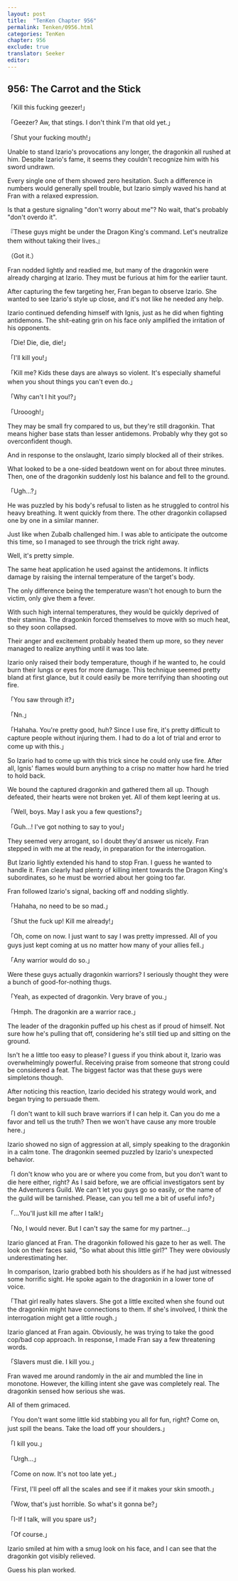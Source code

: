 ```yaml
---
layout: post
title:  "TenKen Chapter 956"
permalink: Tenken/0956.html
categories: TenKen
chapter: 956
exclude: true
translator: Seeker
editor: 
---
```

<h2>956: The Carrot and the Stick</h2>

「Kill this fucking geezer!」

「Geezer? Aw, that stings. I don't think I'm that old yet.」

「Shut your fucking mouth!」

Unable to stand Izario's provocations any longer, the dragonkin all rushed at him. Despite Izario's fame, it seems they couldn't recognize him with his sword undrawn.

Every single one of them showed zero hesitation. Such a difference in numbers would generally spell trouble, but Izario simply waved his hand at Fran with a relaxed expression.

Is that a gesture signaling "don't worry about me"? No wait, that's probably "don't overdo it".

『These guys might be under the Dragon King's command. Let's neutralize them without taking their lives.』

（Got it.）

Fran nodded lightly and readied me, but many of the dragonkin were already charging at Izario. They must be furious at him for the earlier taunt.

After capturing the few targeting her, Fran began to observe Izario. She wanted to see Izario's style up close, and it's not like he needed any help.

Izario continued defending himself with Ignis, just as he did when fighting antidemons. The shit-eating grin on his face only amplified the irritation of his opponents.

「Die! Die, die, die!」

「I'll kill you!」

「Kill me? Kids these days are always so violent. It's especially shameful when you shout things you can't even do.」

「Why can't I hit you!?」

「Urooogh!」

They may be small fry compared to us, but they're still dragonkin. That means higher base stats than lesser antidemons. Probably why they got so overconfident though.

And in response to the onslaught, Izario simply blocked all of their strikes.

What looked to be a one-sided beatdown went on for about three minutes. Then, one of the dragonkin suddenly lost his balance and fell to the ground.

「Ugh...?」

He was puzzled by his body's refusal to listen as he struggled to control his heavy breathing. It went quickly from there. The other dragonkin collapsed one by one in a similar manner.

Just like when Zubalb challenged him. I was able to anticipate the outcome this time, so I managed to see through the trick right away.

Well, it's pretty simple.

The same heat application he used against the antidemons. It inflicts damage by raising the internal temperature of the target's body.

The only difference being the temperature wasn't hot enough to burn the victim, only give them a fever.

With such high internal temperatures, they would be quickly deprived of their stamina. The dragonkin forced themselves to move with so much heat, so they soon collapsed.

Their anger and excitement probably heated them up more, so they never managed to realize anything until it was too late.

Izario only raised their body temperature, though if he wanted to, he could burn their lungs or eyes for more damage. This technique seemed pretty bland at first glance, but it could easily be more terrifying than shooting out fire.

「You saw through it?」

「Nn.」

「Hahaha. You're pretty good, huh? Since I use fire, it's pretty difficult to capture people without injuring them. I had to do a lot of trial and error to come up with this.」

So Izario had to come up with this trick since he could only use fire. After all, Ignis' flames would burn anything to a crisp no matter how hard he tried to hold back.

We bound the captured dragonkin and gathered them all up. Though defeated, their hearts were not broken yet. All of them kept leering at us.

「Well, boys. May I ask you a few questions?」

「Guh...! I've got nothing to say to you!」

They seemed very arrogant, so I doubt they'd answer us nicely. Fran stepped in with me at the ready, in preparation for the interrogation.

But Izario lightly extended his hand to stop Fran. I guess he wanted to handle it. Fran clearly had plenty of killing intent towards the Dragon King's subordinates, so he must be worried about her going too far.

Fran followed Izario's signal, backing off and nodding slightly.

「Hahaha, no need to be so mad.」

「Shut the fuck up! Kill me already!」

「Oh, come on now. I just want to say I was pretty impressed. All of you guys just kept coming at us no matter how many of your allies fell.」

「Any warrior would do so.」

Were these guys actually dragonkin warriors? I seriously thought they were a bunch of good-for-nothing thugs.

「Yeah, as expected of dragonkin. Very brave of you.」

「Hmph. The dragonkin are a warrior race.」

The leader of the dragonkin puffed up his chest as if proud of himself. Not sure how he's pulling that off, considering he's still tied up and sitting on the ground.

Isn't he a little too easy to please? I guess if you think about it, Izario was overwhelmingly powerful. Receiving praise from someone that strong could be considered a feat. The biggest factor was that these guys were simpletons though.

After noticing this reaction, Izario decided his strategy would work, and began trying to persuade them.

「I don't want to kill such brave warriors if I can help it. Can you do me a favor and tell us the truth? Then we won't have cause any more trouble here.」

Izario showed no sign of aggression at all, simply speaking to the dragonkin in a calm tone. The dragonkin seemed puzzled by Izario's unexpected behavior.

「I don't know who you are or where you come from, but you don't want to die here either, right? As I said before, we are official investigators sent by the Adventurers Guild. We can't let you guys go so easily, or the name of the guild will be tarnished. Please, can you tell me a bit of useful info?」

「...You'll just kill me after I talk!」

「No, I would never. But I can't say the same for my partner...」

Izario glanced at Fran. The dragonkin followed his gaze to her as well. The look on their faces said, "So what about this little girl?" They were obviously underestimating her.

In comparison, Izario grabbed both his shoulders as if he had just witnessed some horrific sight. He spoke again to the dragonkin in a lower tone of voice.

「That girl really hates slavers. She got a little excited when she found out the dragonkin might have connections to them. If she's involved, I think the interrogation might get a little rough.」

Izario glanced at Fran again. Obviously, he was trying to take the good cop/bad cop approach. In response, I made Fran say a few threatening words.

「Slavers must die. I kill you.」

Fran waved me around randomly in the air and mumbled the line in monotone. However, the killing intent she gave was completely real. The dragonkin sensed how serious she was.

All of them grimaced.

「You don't want some little kid stabbing you all for fun, right? Come on, just spill the beans. Take the load off your shoulders.」

「I kill you.」

「Urgh...」

「Come on now. It's not too late yet.」

「First, I'll peel off all the scales and see if it makes your skin smooth.」

「Wow, that's just horrible. So what's it gonna be?」

「I-If I talk, will you spare us?」

「Of course.」

Izario smiled at him with a smug look on his face, and I can see that the dragonkin got visibly relieved.

Guess his plan worked.




